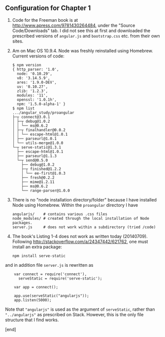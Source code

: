 ## Configuration for Chapter 1

 1. Code for the Freeman book is at http://www.apress.com/9781430264484, under the "Source Code/Downloads" tab. I did not see this at first and downloaded the prescribed versions of `angular.js` and `bootstrap.css` etc. from their own sites.

 1. Am on Mac OS 10.9.4. Node was freshly reinstalled using Homebrew. Current versions of code:

        $ npm version
        { http_parser: '1.0',
          node: '0.10.29',
          v8: '3.14.5.9',
          ares: '1.9.0-DEV',
          uv: '0.10.27',
          zlib: '1.2.3',
          modules: '11',
          openssl: '1.0.1h',
          npm: '1.5.0-alpha-1' }
        $ npm list
        .../angular_study/proangular
        ├─┬ connect@3.0.1
        │ ├─┬ debug@1.0.2
        │ │ └── ms@0.6.2
        │ ├─┬ finalhandler@0.0.2
        │ │ └── escape-html@1.0.1
        │ ├── parseurl@1.0.1
        │ └── utils-merge@1.0.0
        └─┬ serve-static@1.3.1
          ├── escape-html@1.0.1
          ├── parseurl@1.1.3
          └─┬ send@0.5.0
            ├── debug@1.0.2
            ├─┬ finished@1.2.2
            │ └── ee-first@1.0.3
            ├── fresh@0.2.2
            ├── mime@1.2.11
            ├── ms@0.6.2
            └── range-parser@1.0.0

 1. There is no "node installation directory/folder" because I have installed Node using Homebrew. Within the `proangular` directory I have

        angularjs/    # contains various .css files
        node_modules/ # created through the local installation of Node packages. 
        server.js     # does not work within a subdirectory (tried /code)

 1. The book's Listing 1-4 does not work as written today (20140709). Following http://stackoverflow.com/a/24347442/621762, one must install an extra package:

        npm install serve-static

   and in addition file `server.js` is rewritten as

        var connect = require('connect'),
          serveStatic = require('serve-static');
        
        var app = connect();
        
        app.use(serveStatic("angularjs"));
        app.listen(5000);

   Note that `"angularjs"` is used as the argument of `serveStatic`, rather than `"../angularjs"` as prescribed on Stack. However, this is the only file structure that I find works.

[end]
